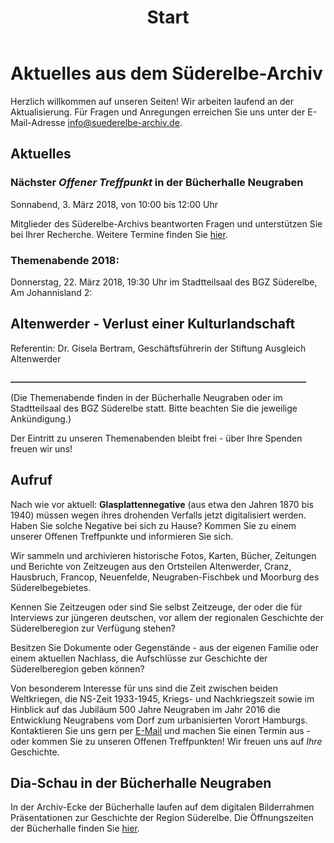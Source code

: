 ﻿---
title: Start
---

# Aktuelles aus dem Süderelbe-Archiv

Herzlich willkommen auf unseren Seiten! Wir arbeiten laufend an der
Aktualisierung. Für Fragen und Anregungen erreichen Sie uns unter der
E-Mail-Adresse [info@suederelbe-archiv.de](mailto:info@suederelbe-archiv.de).

## Aktuelles

### Nächster *Offener Treffpunkt* in der Bücherhalle Neugraben

Sonnabend, 3. März 2018, von 10:00 bis 12:00 Uhr

Mitglieder des Süderelbe-Archivs beantworten Fragen und unterstützen Sie
bei Ihrer Recherche. Weitere Termine finden Sie [hier](/4_term/).

### Themenabende 2018:

Donnerstag, 22. März 2018, 19:30 Uhr 
im Stadtteilsaal des BGZ Süderelbe, Am Johannisland 2:
## Altenwerder - Verlust einer Kulturlandschaft
Referentin: Dr. Gisela Bertram, Geschäftsführerin der Stiftung Ausgleich Altenwerder

**_______________________________________________________________________**



(Die Themenabende finden in der Bücherhalle Neugraben oder im Stadtteilsaal des BGZ Süderelbe statt. Bitte beachten Sie die jeweilige Ankündigung.)

Der Eintritt zu unseren Themenabenden bleibt frei - über Ihre Spenden freuen wir uns!


## Aufruf

Nach wie vor aktuell: **Glasplattennegative** (aus etwa den Jahren 1870
bis 1940) müssen wegen ihres drohenden Verfalls jetzt digitalisiert werden.
Haben Sie solche Negative bei sich zu Hause? Kommen Sie zu einem unserer
Offenen Treffpunkte und informieren Sie sich.

Wir sammeln und archivieren historische Fotos, Karten, Bücher, Zeitungen
und Berichte von Zeitzeugen aus den Ortsteilen Altenwerder, Cranz,
Hausbruch, Francop, Neuenfelde, Neugraben-Fischbek und Moorburg des
Süderelbegebietes.

Kennen Sie Zeitzeugen oder sind Sie selbst Zeitzeuge, der oder die für Interviews zur
jüngeren deutschen, vor allem der regionalen Geschichte der
Süderelberegion zur Verfügung stehen?

Besitzen Sie Dokumente oder Gegenstände - aus der eigenen Familie oder
einem aktuellen Nachlass, die Aufschlüsse zur Geschichte der Süderelberegion
geben können?

Von besonderem Interesse für uns sind die Zeit zwischen beiden
Weltkriegen, die NS-Zeit 1933-1945, Kriegs- und Nachkriegszeit sowie im
Hinblick auf das Jubiläum 500 Jahre Neugraben im Jahr 2016 die
Entwicklung Neugrabens vom Dorf zum urbanisierten Vorort Hamburgs.
Kontaktieren Sie uns gern per [E-Mail](mailto:info@suederelbe-archiv.de)
und machen Sie einen Termin aus - oder kommen Sie zu unseren Offenen
Treffpunkten! Wir freuen uns auf *Ihre* Geschichte.

## Dia-Schau in der Bücherhalle Neugraben

In der Archiv-Ecke der Bücherhalle laufen auf dem digitalen Bilderrahmen Präsentationen zur Geschichte der Region Süderelbe. Die Öffnungszeiten der Bücherhalle finden Sie
[hier](https://www.buecherhallen.de/neugraben).
